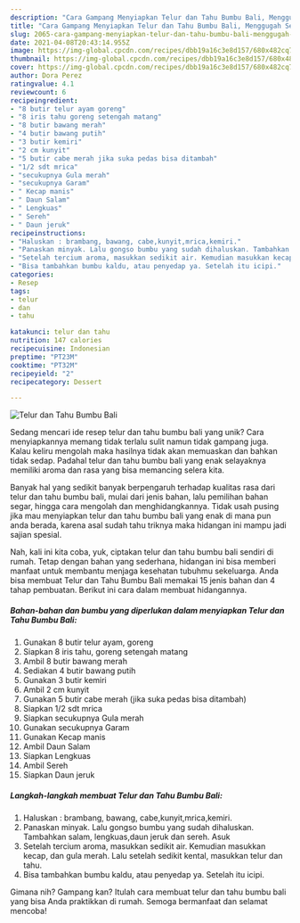 ```yaml
---
description: "Cara Gampang Menyiapkan Telur dan Tahu Bumbu Bali, Menggugah Selera"
title: "Cara Gampang Menyiapkan Telur dan Tahu Bumbu Bali, Menggugah Selera"
slug: 2065-cara-gampang-menyiapkan-telur-dan-tahu-bumbu-bali-menggugah-selera
date: 2021-04-08T20:43:14.955Z
image: https://img-global.cpcdn.com/recipes/dbb19a16c3e8d157/680x482cq70/telur-dan-tahu-bumbu-bali-foto-resep-utama.jpg
thumbnail: https://img-global.cpcdn.com/recipes/dbb19a16c3e8d157/680x482cq70/telur-dan-tahu-bumbu-bali-foto-resep-utama.jpg
cover: https://img-global.cpcdn.com/recipes/dbb19a16c3e8d157/680x482cq70/telur-dan-tahu-bumbu-bali-foto-resep-utama.jpg
author: Dora Perez
ratingvalue: 4.1
reviewcount: 6
recipeingredient:
- "8 butir telur ayam goreng"
- "8 iris tahu goreng setengah matang"
- "8 butir bawang merah"
- "4 butir bawang putih"
- "3 butir kemiri"
- "2 cm kunyit"
- "5 butir cabe merah jika suka pedas bisa ditambah"
- "1/2 sdt mrica"
- "secukupnya Gula merah"
- "secukupnya Garam"
- " Kecap manis"
- " Daun Salam"
- " Lengkuas"
- " Sereh"
- " Daun jeruk"
recipeinstructions:
- "Haluskan : brambang, bawang, cabe,kunyit,mrica,kemiri."
- "Panaskan minyak. Lalu gongso bumbu yang sudah dihaluskan. Tambahkan salam, lengkuas,daun jeruk dan sereh. Asuk"
- "Setelah tercium aroma, masukkan sedikit air. Kemudian masukkan kecap, dan gula merah. Lalu setelah sedikit kental, masukkan telur dan tahu."
- "Bisa tambahkan bumbu kaldu, atau penyedap ya. Setelah itu icipi."
categories:
- Resep
tags:
- telur
- dan
- tahu

katakunci: telur dan tahu 
nutrition: 147 calories
recipecuisine: Indonesian
preptime: "PT23M"
cooktime: "PT32M"
recipeyield: "2"
recipecategory: Dessert

---
```



![Telur dan Tahu Bumbu Bali](https://img-global.cpcdn.com/recipes/dbb19a16c3e8d157/680x482cq70/telur-dan-tahu-bumbu-bali-foto-resep-utama.jpg)

Sedang mencari ide resep telur dan tahu bumbu bali yang unik? Cara menyiapkannya memang tidak terlalu sulit namun tidak gampang juga. Kalau keliru mengolah maka hasilnya tidak akan memuaskan dan bahkan tidak sedap. Padahal telur dan tahu bumbu bali yang enak selayaknya memiliki aroma dan rasa yang bisa memancing selera kita.

Banyak hal yang sedikit banyak berpengaruh terhadap kualitas rasa dari telur dan tahu bumbu bali, mulai dari jenis bahan, lalu pemilihan bahan segar, hingga cara mengolah dan menghidangkannya. Tidak usah pusing jika mau menyiapkan telur dan tahu bumbu bali yang enak di mana pun anda berada, karena asal sudah tahu triknya maka hidangan ini mampu jadi sajian spesial.




Nah, kali ini kita coba, yuk, ciptakan telur dan tahu bumbu bali sendiri di rumah. Tetap dengan bahan yang sederhana, hidangan ini bisa memberi manfaat untuk membantu menjaga kesehatan tubuhmu sekeluarga. Anda bisa membuat Telur dan Tahu Bumbu Bali memakai 15 jenis bahan dan 4 tahap pembuatan. Berikut ini cara dalam membuat hidangannya.

<!--inarticleads1-->

##### Bahan-bahan dan bumbu yang diperlukan dalam menyiapkan Telur dan Tahu Bumbu Bali:

1. Gunakan 8 butir telur ayam, goreng
1. Siapkan 8 iris tahu, goreng setengah matang
1. Ambil 8 butir bawang merah
1. Sediakan 4 butir bawang putih
1. Gunakan 3 butir kemiri
1. Ambil 2 cm kunyit
1. Gunakan 5 butir cabe merah (jika suka pedas bisa ditambah)
1. Siapkan 1/2 sdt mrica
1. Siapkan secukupnya Gula merah
1. Gunakan secukupnya Garam
1. Gunakan  Kecap manis
1. Ambil  Daun Salam
1. Siapkan  Lengkuas
1. Ambil  Sereh
1. Siapkan  Daun jeruk




<!--inarticleads2-->

##### Langkah-langkah membuat Telur dan Tahu Bumbu Bali:

1. Haluskan : brambang, bawang, cabe,kunyit,mrica,kemiri.
1. Panaskan minyak. Lalu gongso bumbu yang sudah dihaluskan. Tambahkan salam, lengkuas,daun jeruk dan sereh. Asuk
1. Setelah tercium aroma, masukkan sedikit air. Kemudian masukkan kecap, dan gula merah. Lalu setelah sedikit kental, masukkan telur dan tahu.
1. Bisa tambahkan bumbu kaldu, atau penyedap ya. Setelah itu icipi.




Gimana nih? Gampang kan? Itulah cara membuat telur dan tahu bumbu bali yang bisa Anda praktikkan di rumah. Semoga bermanfaat dan selamat mencoba!
